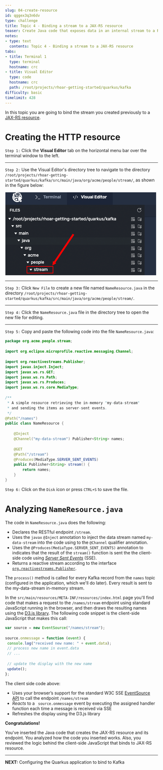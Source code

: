 ```yaml
---
slug: 04-create-resource
id: qggex3q3n6dv
type: challenge
title: Topic 4 - Binding a stream to a JAX-RS resource
teaser: Create Java code that exposes data in an internal stream to a RESTful endpoint
notes:
- type: text
  contents: Topic 4 - Binding a stream to a JAX-RS resource
tabs:
- title: Terminal 1
  type: terminal
  hostname: crc
- title: Visual Editor
  type: code
  hostname: crc
  path: /root/projects/rhoar-getting-started/quarkus/kafka
difficulty: basic
timelimit: 428
---
```

In this topic you are going to bind the stream you created previously to a [JAX-RS resource](https://access.redhat.com/documentation/en-us/red_hat_jboss_enterprise_application_platform/7.1/html/developing_web_services_applications/developing_jax_rs_web_services).

# Creating the HTTP resource

`Step 1:` Click the **Visual Editor** tab on the horizontal menu bar over the terminal window to the left.

----

`Step 2:` Use the Visual Editor's directory tree to navigate to the directory `/root/projects/rhoar-getting-started/quarkus/kafka/src/main/java/org/acme/people/stream/`, as shown in the figure below:

![Go To Directory](../assets/go-to-stream.png)

----


`Step 3:` Click `New File` to create a new file named `NameResource.java` in the directory `/root/projects/rhoar-getting-started/quarkus/kafka/src/main/java/org/acme/people/stream/`.


----

`Step 4:` Click the `NameResource.java` file in the directory tree to open the new file for editing.

----

`Step 5:` Copy and paste the following code into the file `NameResource.java`:

```java
package org.acme.people.stream;

import org.eclipse.microprofile.reactive.messaging.Channel;

import org.reactivestreams.Publisher;
import javax.inject.Inject;
import javax.ws.rs.GET;
import javax.ws.rs.Path;
import javax.ws.rs.Produces;
import javax.ws.rs.core.MediaType;

/**
 * A simple resource retrieving the in-memory "my-data-stream"
 * and sending the items as server-sent events.
 */
@Path("/names")
public class NameResource {

    @Inject
    @Channel("my-data-stream") Publisher<String> names;

    @GET
    @Path("/stream")
    @Produces(MediaType.SERVER_SENT_EVENTS)
    public Publisher<String> stream() {
        return names;
    }
}
```

`Step 6:` Click on the `Disk` icon or press `CTRL+S` to save the file.

# Analyzing `NameResource.java`

The code in `NameResource.java` does the following:

  - Declares the RESTful endpoint `/stream`.
  - Uses the `javax` `@Inject` annotation to inject the data stream named `my-data-stream` into the code using to the `@Channel` qualifier annotation.
  - Uses the `@Produces(MediaType.SERVER_SENT_EVENTS)` annotation to indicates that the result of the `stream()` function is sent the the client-side code using [*Server Sent Events*](https://developer.mozilla.org/en-US/docs/Web/API/Server-sent_events/Using_server-sent_events) (SSE).
  - Returns a reactive stream according to the interface [`org.reactivestreams.Publisher`](https://www.reactive-streams.org/reactive-streams-1.0.3-javadoc/org/reactivestreams/Publisher.html).

The `process()` method is called for every Kafka record from the `names` topic (configured in the application, which we'll do later). Every result is sent to the my-data-stream in-memory stream.

In the `src/main/resources/META-INF/resources/index.html` page you'll find code that makes a request to the `/names/stream` endpoint using standard JavaScript running in the browser, and then draws the resulting names using the [D3.js library](https://d3js.org/). The following code snippet is the client-side JavaScript that makes this call:

 ```javascript
 var source = new EventSource("/names/stream");

 source.onmessage = function (event) {
  console.log("received new name: " + event.data);
  // process new name in event.data
  // ...

  // update the display with the new name
  update();
 };
 ```
  The client side code above:

  * Uses your browser’s support for the standard W3C SSE [EventSource API](https://developer.mozilla.org/en-US/docs/Web/API/EventSource) to call the endpoint `/names/stream`
  * *Reacts* to a ` source.onmessage` event by executing the assigned handler function each time a message is received via SSE
  * Refreshes the display using the D3.js library


**Congratulations!**

You've inserted the Java code that creates the JAX-RS resource and its endpoint. You analyzed how the code you inserted works. Also, you reviewed the logic behind the client-side JavaScript that binds to JAX-RS resource.

----

**NEXT:** Configuring the Quarkus application to bind to Kafka
